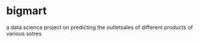 # bigmart
a data science project on predicting the outletsales of  different products of various sotres
